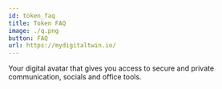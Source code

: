 ```yaml
---
id: token_faq
title: Token FAQ
image: ./q.png
button: FAQ
url: https://mydigitaltwin.io/
---
```


Your digital avatar that gives you access to secure and private communication, socials and office tools.

